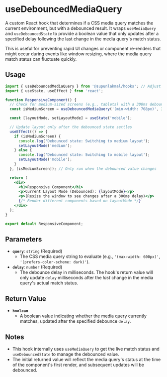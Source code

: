 # useDebouncedMediaQuery

A custom React hook that determines if a CSS media query matches the current environment, but with a debounced result. It wraps `useMediaQuery` and `useDebouncedState` to provide a boolean value that only updates after a specified delay following the last change in the media query's match status.

This is useful for preventing rapid UI changes or component re-renders that might occur during events like window resizing, where the media query match status can fluctuate quickly.

## Usage

```jsx
import { useDebouncedMediaQuery } from '@supunlakmal/hooks'; // Adjust import path
import { useState, useEffect } from 'react';

function ResponsiveComponent() {
  // Check for medium-sized screens (e.g., tablets) with a 300ms debounce
  const isMediumScreen = useDebouncedMediaQuery('(min-width: 768px)', 300);

  const [layoutMode, setLayoutMode] = useState('mobile');

  // Update layout only after the debounced state settles
  useEffect(() => {
    if (isMediumScreen) {
      console.log('Debounced state: Switching to medium layout');
      setLayoutMode('medium');
    } else {
      console.log('Debounced state: Switching to mobile layout');
      setLayoutMode('mobile');
    }
  }, [isMediumScreen]); // Only run when the debounced value changes

  return (
    <div>
      <h1>Responsive Component</h1>
      <p>Current Layout Mode (Debounced): {layoutMode}</p>
      <p>(Resize the window to see changes after a 300ms delay)</p>
      {/* Render different components based on layoutMode */}
    </div>
  );
}

export default ResponsiveComponent;
```

## Parameters

- **`query`**: `string` (Required)
  - The CSS media query string to evaluate (e.g., `'(max-width: 600px)'`, `'(prefers-color-scheme: dark)'`).
- **`delay`**: `number` (Required)
  - The debounce delay in milliseconds. The hook's return value will only update `delay` milliseconds after the _last_ change in the media query's actual match status.

## Return Value

- **`boolean`**
  - A boolean value indicating whether the media query currently matches, updated after the specified debounce `delay`.

## Notes

- This hook internally uses `useMediaQuery` to get the live match status and `useDebouncedState` to manage the debounced value.
- The initial returned value will reflect the media query's status at the time of the component's first render, and subsequent updates will be debounced.
